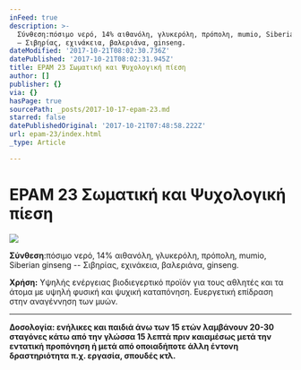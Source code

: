 ```yaml
---
inFeed: true
description: >-
  Σύνθεση:πόσιμο νερό, 14% αιθανόλη, γλυκερόλη, πρόπολη, mumio, Siberian ginseng
  – Σιβηρίας, εχινάκεια, βαλεριάνα, ginseng.
dateModified: '2017-10-21T08:02:30.736Z'
datePublished: '2017-10-21T08:02:31.945Z'
title: EPAM 23 Σωματική και Ψυχολογική πίεση
author: []
publisher: {}
via: {}
hasPage: true
sourcePath: _posts/2017-10-17-epam-23.md
starred: false
datePublishedOriginal: '2017-10-21T07:48:58.222Z'
url: epam-23/index.html
_type: Article

---
```

# EPAM 23 Σωματική και Ψυχολογική πίεση
![](https://the-grid-user-content.s3-us-west-2.amazonaws.com/a59560ae-a660-47e8-9dc3-6aa8ebdcec62.jpg)

**Σύνθεση**:πόσιμο νερό, 14% αιθανόλη, γλυκερόλη, πρόπολη, mumio, Siberian ginseng -- Σιβηρίας, εχινάκεια, βαλεριάνα, ginseng.

**Χρήση:** Υψηλής ενέργειας βιοδιεγερτικό προϊόν για τους αθλητές και τα άτομα με υψηλή φυσική και ψυχική καταπόνηση. Ευεργετική επίδραση στην αναγέννηση των μυών.

---

**Δοσολογία: **ενήλικες και παιδιά άνω των 15 ετών λαμβάνουν 20-30 σταγόνες κάτω από την γλώσσα 15 λεπτά πριν και**αμέσως μετά την εντατική προπόνηση ή μετά από οποιαδήποτε άλλη έντονη δραστηριότητα π.χ. εργασία, σπουδές κτλ.**